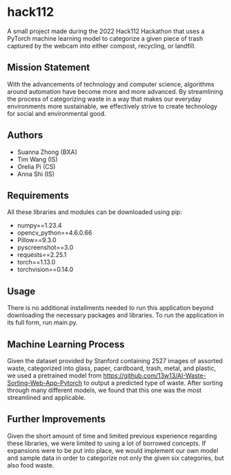 # hack112
A small project made during the 2022 Hack112 Hackathon that uses a
PyTorch machine learning model to categorize a given piece of trash captured
by the webcam into either compost, recycling, or landfill.

## Mission Statement
With the advancements of technology and computer science, algorithms around
automation have become more and more advanced. By streamlining the process of
categorizing waste in a way that makes our everyday environments more
sustainable, we effectively strive to create technology for social and
environmental good.

## Authors
- Suanna Zhong (BXA)
- Tim Wang (IS)
- Orelia Pi (CS)
- Anna Shi (IS)

## Requirements
All these libraries and modules can be downloaded using pip:
- numpy==1.23.4
- opencv_python==4.6.0.66
- Pillow==9.3.0
- pyscreenshot==3.0
- requests==2.25.1
- torch==1.13.0
- torchvision==0.14.0

## Usage
There is no additional installments needed to run this application beyond
downloading the necessary packages and libraries. To run the application in
its full form, run main.py.

## Machine Learning Process
Given the dataset provided by Stanford containing 2527 images of assorted
waste, categorized into glass, paper, cardboard, trash, metal, and plastic, we
used a pretrained model from https://github.com/13w13/AI-Waste-Sorting-Web-App-Pytorch to output a predicted type of waste. After sorting through many
different models, we found that this one was the most streamlined and
applicable.

## Further Improvements
Given the short amount of time and limited previous experience regarding these
libraries, we were limited to using a lot of borrowed concepts. If expansions
were to be put into place, we would implement our own model and sample data
in order to categorize not only the given six categories, but also food waste.
